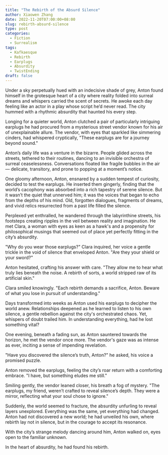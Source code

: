 ```yaml
---
title: "The Rebirth of the Absurd Silence"
author: Xiaowen Zhang
date: 2022-11-20T07:00:00+08:00
slug: rebirth-absurd-silence
type: post
categories:
  - Fiction
  - Surrealism
tags:
  - Kafkaesque
  - Rebirth
  - Earplugs
  - Absurdity
  - TwistEnding
draft: false
---
```


Under a sky perpetually hued with an indecisive shade of grey, Anton found himself in the grotesque heart of a city where reality folded into surreal dreams and whispers carried the scent of secrets. He awoke each day feeling like an actor in a play whose script he’d never read. The city hummed with a rhythmic absurdity that haunted his every step.

Longing for a quieter world, Anton clutched a pair of particularly intriguing earplugs he had procured from a mysterious street vendor known for his air of unexplainable allure. The vendor, with eyes that sparkled like simmering cinders, had whispered cryptically, "These earplugs are for a journey beyond sound."

Anton’s daily life was a venture in the bizarre. People glided across the streets, tethered to their routines, dancing to an invisible orchestra of surreal ceaselessness. Conversations floated like fragile bubbles in the air — delicate, transitory, and prone to popping at a moment’s notice.

One gloomy afternoon, Anton, ensnared by a sudden tempest of curiosity, decided to test the earplugs. He inserted them gingerly, finding that the world’s cacophony was absorbed into a rich tapestry of serene silence. But it wasn’t the quiet that unnerved him; it was the voices that began to echo from the depths of his mind. Old, forgotten dialogues, fragments of dreams, and vivid relics resurrected from a past life filled the silence. 

Perplexed yet enthralled, he wandered through the labyrinthine streets, his footsteps creating ripples in the veil between reality and imagination. He met Clara, a woman with eyes as keen as a hawk's and a propensity for philosophical musings that seemed out of place yet perfectly fitting in the city’s absurdity.

"Why do you wear those earplugs?" Clara inquired, her voice a gentle trickle in the void of silence that enveloped Anton. "Are they your shield or your sword?"

Anton hesitated, crafting his answer with care. "They allow me to hear what truly lies beneath the noise. A rebirth of sorts, a world stripped raw of its artificial skin."

Clara smiled knowingly. "Each rebirth demands a sacrifice, Anton. Beware of what you lose in pursuit of understanding."

Days transformed into weeks as Anton used his earplugs to decipher the world anew. Relationships deepened as he learned to listen to his own silence, a gentle rebellion against the city's orchestrated chaos. Yet, whispers of doubt trailed him. In understanding everything, had he lost something vital?

One evening, beneath a fading sun, as Anton sauntered towards the horizon, he met the vendor once more. The vendor's gaze was as intense as ever, inciting a sense of impending revelation.

"Have you discovered the silence’s truth, Anton?" he asked, his voice a promised puzzle.

Anton removed the earplugs, feeling the city’s roar return with a comforting embrace. "I have, but something eludes me still."

Smiling gently, the vendor leaned closer, his breath a fog of mystery. "The earplugs, my friend, weren’t crafted to reveal silence’s depth. They were a mirror, reflecting what your soul chose to ignore."

Suddenly, the world seemed to fracture, the absurdity unfurling to reveal layers unexplored. Everything was the same, yet everything had changed. Anton had not discovered a new world; he had unveiled his own, where rebirth lay not in silence, but in the courage to accept its resonance.

With the city’s strange melody dancing around him, Anton walked on, eyes open to the familiar unknown.

In the heart of absurdity, he had found his rebirth.
